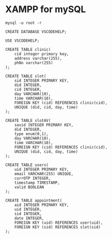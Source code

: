 # XAMPP for mySQL

```mysql -u root -r```

```CREATE DATABASE VSCODEHELP;```

```USE VSCODEHELP;```

```
CREATE TABLE clinic(
    cid integer primary key,
    address varchar(255),
    phNo varchar(255)
);
```

```
CREATE TABLE slot(
    sid INTEGER PRIMARY KEY,
    did INTEGER,
    cid INTEGER,
    day VARCHAR(10),
    time VARCHAR(10),
    FOREIGN KEY (cid) REFERENCES clinic(cid),
    UNIQUE (did, cid, day, time)
);
```
```
CREATE TABLE slotAV(
    savid INTEGER PRIMARY KEY,
    did INTEGER,
    type enum(0,1),
    day VARCHAR(10),
    time VARCHAR(10),
    FOREIGN KEY (cid) REFERENCES clinic(cid),
    UNIQUE (did, cid, day, time)
);
```

```
CREATE TABLE users(
    uid INTEGER PRIMARY KEY,
    email VARCHAR(255) UNIQUE,
    currOTP INTEGER,
    timestamp TIMESTAMP,
    valid BOOLEAN
);
```

```
CREATE TABLE appointment(
    aid INTEGER PRIMARY KEY,
    uid INTEGER,
    sid INTEGER,
    date INTEGER,
    FOREIGN KEY (uid) REFERENCES user(uid),
    FOREIGN KEY (sid) REFERENCES slot(sid)
);
```